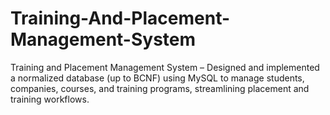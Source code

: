 # Training-And-Placement-Management-System
Training and Placement Management System – Designed and implemented a normalized database (up to BCNF) using MySQL to manage students, companies, courses, and training programs, streamlining placement and training workflows.
